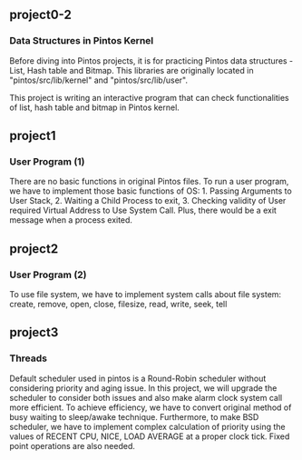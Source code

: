 ## project0-2 
### Data Structures in Pintos Kernel

Before diving into Pintos projects, it is for practicing Pintos data structures - List, Hash table and Bitmap.
This libraries are originally located in "pintos/src/lib/kernel" and "pintos/src/lib/user".

This project is writing an interactive program that can check functionalities of list, hash table and bitmap in Pintos kernel.



## project1
### User Program (1)

There are no basic functions in original Pintos files. To run a user program, we have to implement those basic functions of OS: 1. Passing Arguments to User Stack, 2. Waiting a Child Process to exit, 3. Checking validity of User required Virtual Address to Use System Call.
Plus, there would be a exit message when a process exited.



## project2 
### User Program (2)

To use file system, we have to implement system calls about file system: create, remove, open, close, filesize, read, write, seek, tell



## project3
### Threads
Default scheduler used in pintos is a Round-Robin scheduler without considering priority and aging issue. In this project, we will upgrade the scheduler to consider both issues and also make alarm clock system call more efficient. To achieve efficiency, we have to convert original method of busy waiting
to sleep/awake technique. 
Furthermore, to make BSD scheduler, we have to implement complex calculation of priority using the values of RECENT CPU, NICE, LOAD AVERAGE at a proper clock tick. Fixed point operations are also needed.
